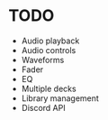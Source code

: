# TODO

* Audio playback
* Audio controls
* Waveforms
* Fader
* EQ
* Multiple decks
* Library management
* Discord API
